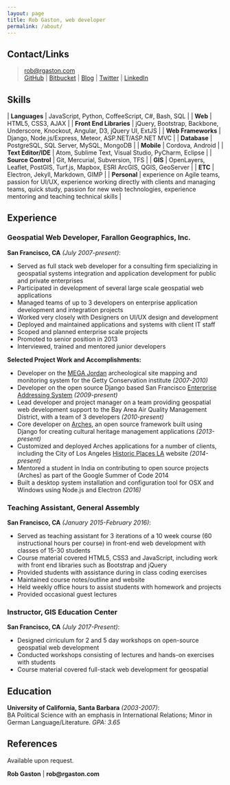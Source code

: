 ```yaml
---
layout: page
title: Rob Gaston, web developer
permalink: /about/
---
```


## Contact/Links

> rob@rgaston.com  
> [GitHub](https://github.com/robgaston) | [Bitbucket](https://bitbucket.org/rgaston/) | [Blog](http://blog.rgaston.com/) | [Twitter](https://twitter.com/robmgaston) | [LinkedIn](https://www.linkedin.com/in/rob-gaston-5b379722)  

## Skills

| __Languages__ | JavaScript, Python, CoffeeScript, C#, Bash, SQL   |
| __Web__ | HTML5, CSS3, AJAX |
| __Front End Libraries__ | jQuery, Bootstrap, Backbone, Underscore, Knockout, Angular, D3, jQuery UI, ExtJS |
| __Web Frameworks__ | Django, Node.js/Express, Meteor, ASP.NET/ASP.NET MVC |
| __Database__ | PostgreSQL, SQL Server, MySQL, MongoDB |
| __Mobile__ | Cordova, Android |
| __Text Editor/IDE__ | Atom, Sublime Text, Visual Studio, PyCharm, Eclipse |
| __Source Control__ | Git, Mercurial, Subversion, TFS |
| __GIS__ | OpenLayers, Leaflet, PostGIS, Turf.js, Mapbox, ESRI ArcGIS, QGIS, GeoServer |
| __ETC__ | Electron, Jekyll, Markdown, GIMP |
| __Personal__ | experience on Agile teams, passion for UI/UX, experience working directly with clients and managing teams, quick study, passion for new web technologies, experience mentoring and teaching technical skills |

## Experience

### Geospatial Web Developer, Farallon Geographics, Inc.
__San Francisco, CA__ *(July 2007-present)*:

- Served as full stack web developer for a consulting firm specializing in geospatial systems integration and application development for public and private enterprises
- Participated in development of several large scale geospatial web applications
- Managed teams of up to 3 developers on enterprise application development and integration projects
- Worked very closely with Designers on UI/UX design and development
- Deployed and maintained applications and systems with client IT staff
- Scoped and planned enterprise scale projects
- Promoted to senior position in 2013
- Interviewed, trained and mentored junior developers

__Selected Project Work and Accomplishments:__

- Developer on the [MEGA Jordan](http://megajordan.org/) archeological site mapping and monitoring system for the Getty Conservation institute  *(2007-2010)*
- Developer on the open source Django based San Francisco [Enterprise Addressing System](https://bitbucket.org/sfgovdt/eas/wiki/Home) *(2009-present)*
- Lead developer and project manager on a team providing geospatial web development support to the Bay Area Air Quality Management District, with a team of 3 developers *(2010-present)*
- Core developer on [Arches](http://archesproject.org/), an open source framework built using Django for creating cultural heritage management applications *(2013-present)*
- Customized and deployed Arches applications for a number of clients, including the City of Los Angeles [Historic Places LA](http://historicplacesla.org/) website *(2014-present)*
- Mentored a student in India on contributing to open source projects (Arches) as part of the Google Summer of Code 2014
- Built a desktop system installation and configuration tool for OSX and Windows using Node.js and Electron *(2016)*

### Teaching Assistant, General Assembly
__San Francisco, CA__ *(January 2015-February 2016)*:

- Served as teaching assistant for 3 iterations of a 10 week course (60 instructional hours per course) in front-end web development with classes of 15-30 students
- Course material covered HTML5, CSS3 and JavaScript, including work with front end libraries such as Bootstrap and jQuery
- Provided students with assistance during in class coding exercises
- Maintained course notes/outline and website
- Held weekly office hours to assist students with homework and projects
- Provided occasional guest lectures

### Instructor, GIS Education Center
__San Francisco, CA__ *(July 2017-Present)*:

- Designed cirriculum for 2 and 5 day workshops on open-source geospatial web development
- Conducted workshops consisting of lectures and hands-on exercises with students
- Course material covered full-stack web development for geospatial

## Education

__University of California, Santa Barbara__ *(2003-2007)*:  
BA Political Science with an emphasis in International Relations; Minor in German Language/Literature.  *GPA: 3.65*

## References

Available upon request.

__Rob Gaston__ | __rob@rgaston.com__
